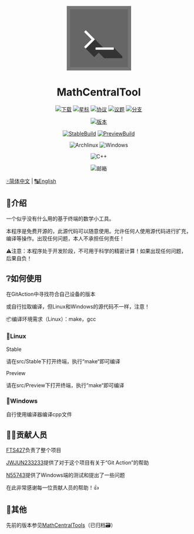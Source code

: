 <div align="center">
    <img width="175" src="/other/MCT.png"></img>
</div>

<h1 align="center">MathCentralTool</h1>

<div align="center">

[![下载](https://img.shields.io/github/downloads/QuantumLS-Studio/MathCentralTool/total?logo=github&label=下载&style=for-the-badge&color=44cc11)](https://github.com/QuantumLS-Studio/MathCentralTool/releases)
[![星标](https://img.shields.io/github/stars/QuantumLS-Studio/MathCentralTool?logo=github&label=星标&style=for-the-badge)](https://github.com/QuantumLS-Studio/MathCentralTool/stargazers)
[![协议](https://img.shields.io/github/license/QuantumLS-Studio/MathCentralTool?logo=github&label=协议&style=for-the-badge&color=ff7a35)](https://github.com/QuantumLS-Studio/MathCentralTool/blob/master/LICENSE)
[![议题](https://img.shields.io/github/issues/QuantumLS-Studio/MathCentralTool?logo=github&lable=议题&style=for-the-badge "议题")](https://github.com/QuantumLS-Studio/MathCentralTool/issues)
[![分支](https://img.shields.io/github/forks/QuantumLS-Studio/MathCentralTool?logo=github&style=for-the-badge "分支")](https://github.com/QuantumLS-Studio/MathCentralTool/forks)

[![版本](https://img.shields.io/github/v/tag/QuantumLS-Studio/MathCentralTool?label=版本&style=for-the-badge "版本")](https://github.com/QuantumLS-Studio/MathCentralTool/releases/latest)

[![StableBuild](https://img.shields.io/github/actions/workflow/status/QuantumLS-Studio/MathCentralTool/stable-build.yml?label=StableBuild&style=for-the-badge "Stable Build")](https://github.com/QuantumLS-Studio/MathCentralTool/actions)
[![PreviewBuild](https://img.shields.io/github/actions/workflow/status/QuantumLS-Studio/MathCentralTool/preview-build.yml?label=PreviewBuild&style=for-the-badge "PreviewBuild")](https://github.com/QuantumLS-Studio/MathCentralTool/actions)

![Archlinux](https://img.shields.io/badge/archlinux-1E90FF?style=for-the-badge&logo=archlinux&logoColor=white)
![Windows](https://img.shields.io/badge/windows-4682B4?style=for-the-badge&logo=windows&logoColor=white)

![C++](https://img.shields.io/badge/c++-4B0082?style=for-the-badge&logoColor=white)

![邮箱](https://img.shields.io/badge/邮箱-fts427%40outlook.com-4169E1?style=for-the-badge&logoColor=white)

</div>

[🀄简体中文](/README_zh.md)  |  [🔠English](/README.md)

## 📃介绍

一个似乎没有什么用的基于终端的数学小工具。

本程序是免费开源的，此源代码可以随意使用。允许任何人使用源代码进行扩充，编译等操作。出现任何问题，本人不承担任何责任！

⚠注意：本程序处于开发阶段，不可用于科学的精密计算！如果出现任何问题，后果自负！

## ❔如何使用

在GitAction中寻找符合自己设备的版本

或自行拉取编译，但Linux和Windows的源代码不一样，注意！

📦编译环境需求（Linux）：make，gcc

### 🐧Linux

Stable

请在src/Stable下打开终端，执行“make“即可编译

Preview

请在src/Preview下打开终端，执行“make“即可编译

### 💠Windows

自行使用编译器编译cpp文件

## 🧑‍💻贡献人员

[FTS427](https://github.com/FTS427)负责了整个项目

[JWJUN233233](https://github.com/JWJUN233233)提供了对于这个项目有关于“Git Action”的帮助

[N55743](https://github.com/N55743)提供了Windows端的测试和提出了一些问题

在此非常感谢每一位贡献人员的帮助！👍

## 👀其他

先前的版本参见[MathCentralTools](https://github.com/FTS427/MathCentralTools)（已归档🗃️）
